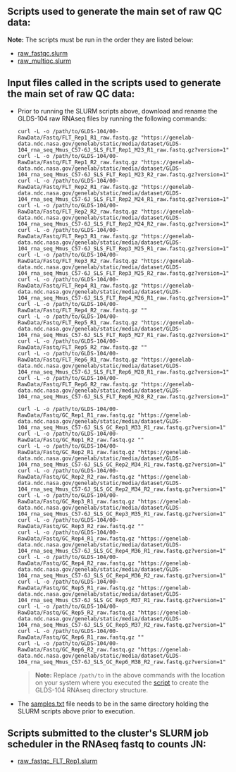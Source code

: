 ## Scripts used to generate the main set of raw QC data:
**Note:** The scripts must be run in the order they are listed below:
- [raw_fastqc.slurm](raw_fastqc.slurm)
- [raw_multiqc.slurm](raw_multiqc.slurm)

## Input files called in the scripts used to generate the main set of raw QC data:
- Prior to running the SLURM scripts above, download and rename the GLDS-104 raw RNAseq files by running the following commands:
  ```
  curl -L -o /path/to/GLDS-104/00-RawData/Fastq/FLT_Rep1_R1_raw.fastq.gz "https://genelab-data.ndc.nasa.gov/genelab/static/media/dataset/GLDS-104_rna_seq_Mmus_C57-6J_SLS_FLT_Rep1_M23_R1_raw.fastq.gz?version=1"
  curl -L -o /path/to/GLDS-104/00-RawData/Fastq/FLT_Rep1_R2_raw.fastq.gz "https://genelab-data.ndc.nasa.gov/genelab/static/media/dataset/GLDS-104_rna_seq_Mmus_C57-6J_SLS_FLT_Rep1_M23_R2_raw.fastq.gz?version=1"
  curl -L -o /path/to/GLDS-104/00-RawData/Fastq/FLT_Rep2_R1_raw.fastq.gz "https://genelab-data.ndc.nasa.gov/genelab/static/media/dataset/GLDS-104_rna_seq_Mmus_C57-6J_SLS_FLT_Rep2_M24_R1_raw.fastq.gz?version=1"
  curl -L -o /path/to/GLDS-104/00-RawData/Fastq/FLT_Rep2_R2_raw.fastq.gz "https://genelab-data.ndc.nasa.gov/genelab/static/media/dataset/GLDS-104_rna_seq_Mmus_C57-6J_SLS_FLT_Rep2_M24_R2_raw.fastq.gz?version=1"
  curl -L -o /path/to/GLDS-104/00-RawData/Fastq/FLT_Rep3_R1_raw.fastq.gz "https://genelab-data.ndc.nasa.gov/genelab/static/media/dataset/GLDS-104_rna_seq_Mmus_C57-6J_SLS_FLT_Rep3_M25_R1_raw.fastq.gz?version=1"
  curl -L -o /path/to/GLDS-104/00-RawData/Fastq/FLT_Rep3_R2_raw.fastq.gz "https://genelab-data.ndc.nasa.gov/genelab/static/media/dataset/GLDS-104_rna_seq_Mmus_C57-6J_SLS_FLT_Rep3_M25_R2_raw.fastq.gz?version=1"
  curl -L -o /path/to/GLDS-104/00-RawData/Fastq/FLT_Rep4_R1_raw.fastq.gz "https://genelab-data.ndc.nasa.gov/genelab/static/media/dataset/GLDS-104_rna_seq_Mmus_C57-6J_SLS_FLT_Rep4_M26_R1_raw.fastq.gz?version=1"
  curl -L -o /path/to/GLDS-104/00-RawData/Fastq/FLT_Rep4_R2_raw.fastq.gz ""
  curl -L -o /path/to/GLDS-104/00-RawData/Fastq/FLT_Rep5_R1_raw.fastq.gz "https://genelab-data.ndc.nasa.gov/genelab/static/media/dataset/GLDS-104_rna_seq_Mmus_C57-6J_SLS_FLT_Rep5_M27_R1_raw.fastq.gz?version=1"
  curl -L -o /path/to/GLDS-104/00-RawData/Fastq/FLT_Rep5_R2_raw.fastq.gz ""
  curl -L -o /path/to/GLDS-104/00-RawData/Fastq/FLT_Rep6_R1_raw.fastq.gz "https://genelab-data.ndc.nasa.gov/genelab/static/media/dataset/GLDS-104_rna_seq_Mmus_C57-6J_SLS_FLT_Rep6_M28_R1_raw.fastq.gz?version=1"
  curl -L -o /path/to/GLDS-104/00-RawData/Fastq/FLT_Rep6_R2_raw.fastq.gz "https://genelab-data.ndc.nasa.gov/genelab/static/media/dataset/GLDS-104_rna_seq_Mmus_C57-6J_SLS_FLT_Rep6_M28_R2_raw.fastq.gz?version=1"
  
  curl -L -o /path/to/GLDS-104/00-RawData/Fastq/GC_Rep1_R1_raw.fastq.gz "https://genelab-data.ndc.nasa.gov/genelab/static/media/dataset/GLDS-104_rna_seq_Mmus_C57-6J_SLS_GC_Rep1_M33_R1_raw.fastq.gz?version=1"
  curl -L -o /path/to/GLDS-104/00-RawData/Fastq/GC_Rep1_R2_raw.fastq.gz ""
  curl -L -o /path/to/GLDS-104/00-RawData/Fastq/GC_Rep2_R1_raw.fastq.gz "https://genelab-data.ndc.nasa.gov/genelab/static/media/dataset/GLDS-104_rna_seq_Mmus_C57-6J_SLS_GC_Rep2_M34_R1_raw.fastq.gz?version=1"
  curl -L -o /path/to/GLDS-104/00-RawData/Fastq/GC_Rep2_R2_raw.fastq.gz "https://genelab-data.ndc.nasa.gov/genelab/static/media/dataset/GLDS-104_rna_seq_Mmus_C57-6J_SLS_GC_Rep2_M34_R2_raw.fastq.gz?version=1"
  curl -L -o /path/to/GLDS-104/00-RawData/Fastq/GC_Rep3_R1_raw.fastq.gz "https://genelab-data.ndc.nasa.gov/genelab/static/media/dataset/GLDS-104_rna_seq_Mmus_C57-6J_SLS_GC_Rep3_M35_R1_raw.fastq.gz?version=1"
  curl -L -o /path/to/GLDS-104/00-RawData/Fastq/GC_Rep3_R2_raw.fastq.gz ""
  curl -L -o /path/to/GLDS-104/00-RawData/Fastq/GC_Rep4_R1_raw.fastq.gz "https://genelab-data.ndc.nasa.gov/genelab/static/media/dataset/GLDS-104_rna_seq_Mmus_C57-6J_SLS_GC_Rep4_M36_R1_raw.fastq.gz?version=1"
  curl -L -o /path/to/GLDS-104/00-RawData/Fastq/GC_Rep4_R2_raw.fastq.gz "https://genelab-data.ndc.nasa.gov/genelab/static/media/dataset/GLDS-104_rna_seq_Mmus_C57-6J_SLS_GC_Rep4_M36_R2_raw.fastq.gz?version=1"
  curl -L -o /path/to/GLDS-104/00-RawData/Fastq/GC_Rep5_R1_raw.fastq.gz "https://genelab-data.ndc.nasa.gov/genelab/static/media/dataset/GLDS-104_rna_seq_Mmus_C57-6J_SLS_GC_Rep5_M37_R1_raw.fastq.gz?version=1"
  curl -L -o /path/to/GLDS-104/00-RawData/Fastq/GC_Rep5_R2_raw.fastq.gz "https://genelab-data.ndc.nasa.gov/genelab/static/media/dataset/GLDS-104_rna_seq_Mmus_C57-6J_SLS_GC_Rep5_M37_R2_raw.fastq.gz?version=1"
  curl -L -o /path/to/GLDS-104/00-RawData/Fastq/GC_Rep6_R1_raw.fastq.gz ""
  curl -L -o /path/to/GLDS-104/00-RawData/Fastq/GC_Rep6_R2_raw.fastq.gz "https://genelab-data.ndc.nasa.gov/genelab/static/media/dataset/GLDS-104_rna_seq_Mmus_C57-6J_SLS_GC_Rep6_M38_R2_raw.fastq.gz?version=1"
  ```
  > **Note:** Replace `/path/to` in the above commands with the location on your system where you executed the [script](../../RNAseq_Tool_Installation/RNAseq_bc_June_2021_dir.sh) to create the GLDS-104 RNAseq directory structure.

- The [samples.txt](../samples.txt) file needs to be in the same directory holding the SLURM scripts above prior to execution.

## Scripts submitted to the cluster's SLURM job scheduler in the RNAseq fastq to counts JN:
- [raw_fastqc_FLT_Rep1.slurm](raw_fastqc_FLT_Rep1.slurm)
